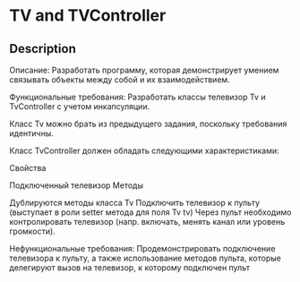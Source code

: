 # TV and TVController
## Description
Описание:
Разработать программу, которая демонстрирует умением связывать объекты между собой и их взаимодействием.

Функциональные требования:
Разработать классы телевизор Tv и TvController с учетом инкапсуляции.

Класс Tv можно брать из предыдущего задания, поскольку требования идентичны.

Класс TvController должен обладать следующими характеристиками:

Свойства

Подключенный телевизор
Методы

Дублируются методы класса Tv
Подключить телевизор к пульту (выступает в роли setter метода для поля Tv tv)
Через пульт необходимо контролировать телевизор (напр. включать, менять канал или уровень громкости).

Нефункциональные требования:
Продемонстрировать подключение телевизора к пульту, а также использование методов пульта, которые делегируют
 вызов на
телевизор, к которому подключен пульт
